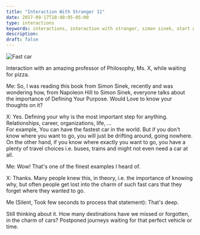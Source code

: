 ```yaml
---
title: "Interaction With Stranger 11"
date: 2017-09-17T18:40:05-05:00
type: interactions
keywords: interactions, interaction with stranger, simon sinek, start with why, journey, motivation
description:
draft: false
---
```

[comment]: # (Interactions with strangers )
![Fast car](https://res.cloudinary.com/dkjdeuwlv/image/upload/v1541982407/bargavkondapu.com/sketch-1508204120499.png)

Interaction with an amazing professor of Philosophy, Ms. X, while waiting for pizza.

Me: So, I was reading this book from Simon Sinek, recently and was wondering how, from Napoleon Hill to Simon Sinek, everyone talks about the importance of Defining Your Purpose. Would Love to know your thoughts on it?

X: Yes. Defining your why is the most important step for anything. Relationships, career, organizations, life, ...  
For example, You can have the fastest car in the world. But if you don't know where you want to go, you will just be drifting around, going nowhere.  
On the other hand, if you know where exactly you want to go, you have a plenty of travel choices i.e. buses, trains and might not even need a car at all.  

Me: Wow! That's one of the finest examples I heard of.

X: Thanks. Many people knew this, in theory, i.e. the importance of knowing why, but often people get lost into the charm of such fast cars that they forget where they wanted to go.  

Me (Silent, Took few seconds to process that statement): That's deep.

Still thinking about it. How many destinations have we missed or forgotten, in the charm of cars? Postponed journeys waiting for that perfect vehicle or time.
